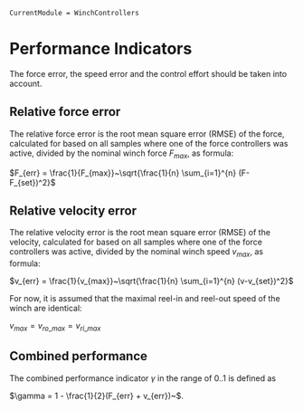 ```@meta
CurrentModule = WinchControllers
```

# Performance Indicators

The force error, the speed error and the control effort should be taken into account.

## Relative force error
The relative force error is the root mean square error (RMSE) of the force, calculated for based on all samples where one of the force controllers was active, divided by the nominal winch force $F_{max}$, as formula:

$F_{err} = \frac{1}{F_{max}}~\sqrt{\frac{1}{n} \sum_{i=1}^{n} (F-F_{set})^2}$

## Relative velocity error
The relative velocity error is the root mean square error (RMSE) of the velocity, calculated for based on all samples where one of the force controllers was active, divided by the nominal winch speed $v_{max}$, as formula:

$v_{err} = \frac{1}{v_{max}}~\sqrt{\frac{1}{n} \sum_{i=1}^{n} (v-v_{set})^2}$

For now, it is assumed that the maximal reel-in and reel-out speed of the winch are identical:

$v_{max} = v_{ro\_max} = v_{ri\_max}$

## Combined performance
The combined performance indicator $\gamma$ in the range of 0..1 is defined as

$\gamma = 1 - \frac{1}{2}(F_{err} + v_{err})~$.

